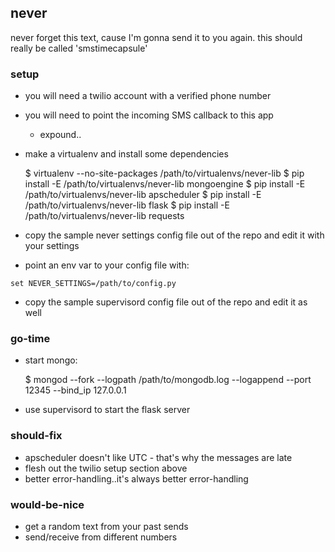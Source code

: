 ## never
never forget this text, cause I'm gonna send it to you again. 
this should really be called 'smstimecapsule'


### setup
 - you will need a twilio account with a verified phone number
 - you will need to point the incoming SMS callback to this app
   - expound..
 - make a virtualenv and install some dependencies

    $ virtualenv --no-site-packages /path/to/virtualenvs/never-lib
    $ pip install -E /path/to/virtualenvs/never-lib mongoengine
    $ pip install -E /path/to/virtualenvs/never-lib apscheduler
    $ pip install -E /path/to/virtualenvs/never-lib flask
    $ pip install -E /path/to/virtualenvs/never-lib requests
 
 - copy the sample never settings config file out of the repo and edit it with your settings
 - point an env var to your config file with:
 
 ```
 set NEVER_SETTINGS=/path/to/config.py
 ```
 - copy the sample supervisord config file out of the repo and edit it as well


### go-time
 - start mongo:

    $ mongod --fork --logpath /path/to/mongodb.log --logappend --port 12345 --bind_ip 127.0.0.1
 
 - use supervisord to start the flask server


### should-fix
 - apscheduler doesn't like UTC - that's why the messages are late
 - flesh out the twilio setup section above
 - better error-handling..it's always better error-handling


### would-be-nice
 - get a random text from your past sends
 - send/receive from different numbers
